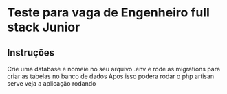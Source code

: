 # Teste para vaga de Engenheiro full stack Junior



## Instruções


Crie uma database e nomeie no seu arquivo .env e rode as migrations para criar as tabelas no banco de dados 
Apos isso podera rodar o 
php artisan serve 
veja a aplicação rodando 
